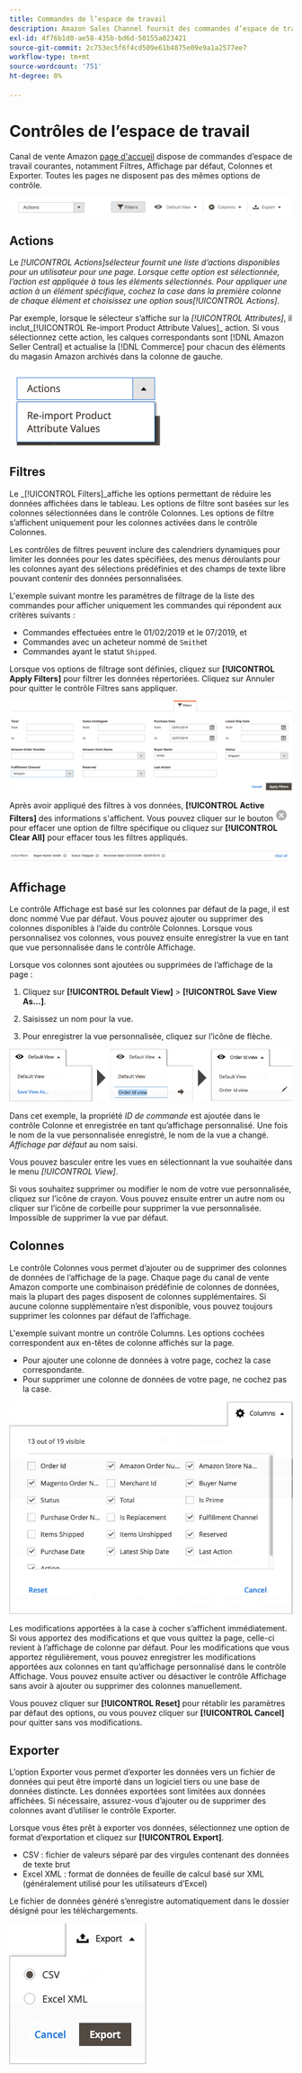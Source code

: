 ```yaml
---
title: Commandes de l’espace de travail
description: Amazon Sales Channel fournit des commandes d’espace de travail qui vous permettent de localiser des annonces, d’afficher des informations et d’appliquer facilement des actions.
exl-id: 4f76b1d0-ae58-435b-bd6d-50155a023421
source-git-commit: 2c753ec5f6f4cd509e61b4875e09e9a1a2577ee7
workflow-type: tm+mt
source-wordcount: '751'
ht-degree: 0%

---
```


# Contrôles de l’espace de travail

Canal de vente Amazon [page d&#39;accueil](./amazon-sales-channel-home.md) dispose de commandes d’espace de travail courantes, notamment Filtres, Affichage par défaut, Colonnes et Exporter. Toutes les pages ne disposent pas des mêmes options de contrôle.

![Exemples de contrôle de l’espace de travail Sales Channel Amazon](assets/amazon-workspace-controls.png)

## Actions

Le _[!UICONTROL Actions]_sélecteur fournit une liste d’actions disponibles pour un utilisateur pour une page. Lorsque cette option est sélectionnée, l’action est appliquée à tous les éléments sélectionnés. Pour appliquer une action à un élément spécifique, cochez la case dans la première colonne de chaque élément et choisissez une option sous_[!UICONTROL Actions]_.

Par exemple, lorsque le sélecteur s’affiche sur la _[!UICONTROL Attributes]_, il inclut_[!UICONTROL Re-import Product Attribute Values]_ action. Si vous sélectionnez cette action, les calques correspondants sont [!DNL Amazon Seller Central] et actualise la [!DNL Commerce] pour chacun des éléments du magasin Amazon archivés dans la colonne de gauche.

![Exemple de menu Actions](assets/amazon-sales-channel-home-actions-option.png)

## Filtres

Le _[!UICONTROL Filters]_affiche les options permettant de réduire les données affichées dans le tableau. Les options de filtre sont basées sur les colonnes sélectionnées dans le contrôle Colonnes. Les options de filtre s’affichent uniquement pour les colonnes activées dans le contrôle Colonnes.

Les contrôles de filtres peuvent inclure des calendriers dynamiques pour limiter les données pour les dates spécifiées, des menus déroulants pour les colonnes ayant des sélections prédéfinies et des champs de texte libre pouvant contenir des données personnalisées.

L&#39;exemple suivant montre les paramètres de filtrage de la liste des commandes pour afficher uniquement les commandes qui répondent aux critères suivants :

- Commandes effectuées entre le 01/02/2019 et le 07/2019, et
- Commandes avec un acheteur nommé de `Smith`et
- Commandes ayant le statut `Shipped`.

Lorsque vos options de filtrage sont définies, cliquez sur **[!UICONTROL Apply Filters]** pour filtrer les données répertoriées. Cliquez sur Annuler pour quitter le contrôle Filtres sans appliquer.

![Exemple de contrôle Filtres](assets/workspace-controls-filters.png)

Après avoir appliqué des filtres à vos données, **[!UICONTROL Active Filters]** des informations s&#39;affichent. Vous pouvez cliquer sur le bouton ![Icône Effacer les filtres](assets/x-icon-clear-filters.png) pour effacer une option de filtre spécifique ou cliquez sur **[!UICONTROL Clear All]** pour effacer tous les filtres appliqués.

![Exemple de filtres actifs](assets/applied-filters-line.png)

## Affichage

Le contrôle Affichage est basé sur les colonnes par défaut de la page, il est donc nommé Vue par défaut. Vous pouvez ajouter ou supprimer des colonnes disponibles à l’aide du contrôle Colonnes. Lorsque vous personnalisez vos colonnes, vous pouvez ensuite enregistrer la vue en tant que vue personnalisée dans le contrôle Affichage.

Lorsque vos colonnes sont ajoutées ou supprimées de l’affichage de la page :

1. Cliquez sur **[!UICONTROL Default View]** > **[!UICONTROL Save View As...]**.

1. Saisissez un nom pour la vue.

1. Pour enregistrer la vue personnalisée, cliquez sur l’icône de flèche.

![Afficher l’exemple de contrôle](assets/workspace-controls-view.png)

Dans cet exemple, la propriété _ID de commande_ est ajoutée dans le contrôle Colonne et enregistrée en tant qu’affichage personnalisé. Une fois le nom de la vue personnalisée enregistré, le nom de la vue a changé. _Affichage par défaut_ au nom saisi.

Vous pouvez basculer entre les vues en sélectionnant la vue souhaitée dans le menu _[!UICONTROL View]_.

Si vous souhaitez supprimer ou modifier le nom de votre vue personnalisée, cliquez sur l’icône de crayon. Vous pouvez ensuite entrer un autre nom ou cliquer sur l’icône de corbeille pour supprimer la vue personnalisée. Impossible de supprimer la vue par défaut.

## Colonnes

Le contrôle Colonnes vous permet d’ajouter ou de supprimer des colonnes de données de l’affichage de la page. Chaque page du canal de vente Amazon comporte une combinaison prédéfinie de colonnes de données, mais la plupart des pages disposent de colonnes supplémentaires. Si aucune colonne supplémentaire n’est disponible, vous pouvez toujours supprimer les colonnes par défaut de l’affichage.

L&#39;exemple suivant montre un contrôle Columns. Les options cochées correspondent aux en-têtes de colonne affichés sur la page.

- Pour ajouter une colonne de données à votre page, cochez la case correspondante.
- Pour supprimer une colonne de données de votre page, ne cochez pas la case.

![Exemple de contrôle Colonnes](assets/workspace-controls-columns.png)

Les modifications apportées à la case à cocher s’affichent immédiatement. Si vous apportez des modifications et que vous quittez la page, celle-ci revient à l’affichage de colonne par défaut. Pour les modifications que vous apportez régulièrement, vous pouvez enregistrer les modifications apportées aux colonnes en tant qu’affichage personnalisé dans le contrôle Affichage. Vous pouvez ensuite activer ou désactiver le contrôle Affichage sans avoir à ajouter ou supprimer des colonnes manuellement.

Vous pouvez cliquer sur **[!UICONTROL Reset]** pour rétablir les paramètres par défaut des options, ou vous pouvez cliquer sur **[!UICONTROL Cancel]** pour quitter sans vos modifications.

## Exporter

L’option Exporter vous permet d’exporter les données vers un fichier de données qui peut être importé dans un logiciel tiers ou une base de données distincte. Les données exportées sont limitées aux données affichées. Si nécessaire, assurez-vous d’ajouter ou de supprimer des colonnes avant d’utiliser le contrôle Exporter.

Lorsque vous êtes prêt à exporter vos données, sélectionnez une option de format d’exportation et cliquez sur **[!UICONTROL Export]**.

- CSV : fichier de valeurs séparé par des virgules contenant des données de texte brut
- Excel XML : format de données de feuille de calcul basé sur XML (généralement utilisé pour les utilisateurs d’Excel)

Le fichier de données généré s’enregistre automatiquement dans le dossier désigné pour les téléchargements.

![Contrôle d’exportation](assets/workspace-controls-export.png)
